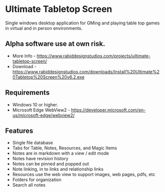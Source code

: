 # Ultimate Tabletop Screen
Single windows desktop application for GMing and playing table top games in virtual and in person environments.

## Alpha software use at own risk.

- More Info - https://www.rabiddesignstudios.com/projects/ultimate-tabletop-screen/
- Download - https://www.rabiddesignstudios.com/downloads/Install%20Ultimate%20Tabletop%20Screen%20v6.2.exe

## Requirements
* Windows 10 or higher.
* Microsoft Edge WebView2 - https://developer.microsoft.com/en-us/microsoft-edge/webview2/

## Features
- Single file database
- Tabs for Table, Notes, Resources, and Magic Items
- Notes are in markdown with a view / edit mode
- Notes have revision history
- Notes can be pinned and popped out
- Note linking, in to links and relationship links
- Resources use the web view to support images, web pages, pdfs, etc
- Folders for organization
- Search all notes

